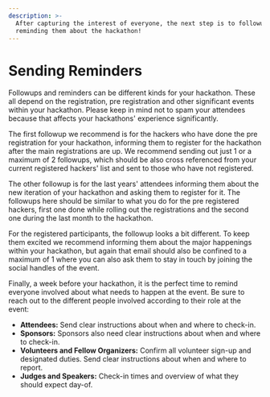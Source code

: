 ```yaml
---
description: >-
  After capturing the interest of everyone, the next step is to followup,
  reminding them about the hackathon!
---
```


# Sending Reminders

Followups and reminders can be different kinds for your hackathon. These all depend on the registration, pre registration and other significant events within your hackathon. Please keep in mind not to spam your attendees because that affects your hackathons' experience significantly. 

The first followup we recommend is for the hackers who have done the pre registration for your hackathon, informing them to register for the hackathon after the main registrations are up. We recommend sending out just 1 or a maximum of 2 followups, which should be also cross referenced from your current registered hackers' list and sent to those who have not registered.

The other followup is for the last years' attendees informing them about the new iteration of your hackathon and asking them to register for it. The followups here should be similar to what you do for the pre registered hackers, first one done while rolling out the registrations and the second one during the last month to the hackathon.

For the registered participants, the followup looks a bit different. To keep them excited we recommend informing them about the major happenings within your hackathon, but again that email should also be confined to a maximum of 1 where you can also ask them to stay in touch by joining the social handles of the event.

Finally, a week before your hackathon, it is the perfect time to remind everyone involved about what needs to happen at the event. Be sure to reach out to the different people involved according to their role at the event:

* **Attendees:** Send clear instructions about when and where to check-in.
* **Sponsors:** Sponsors also need clear instructions about when and where to check-in. 
* **Volunteers and Fellow Organizers:** Confirm all volunteer sign-up and designated duties. Send clear instructions about when and where to report.
* **Judges and Speakers:** Check-in times and overview of what they should expect day-of. 


